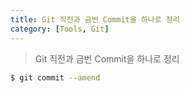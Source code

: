 ```yaml
---
title: Git 직전과 금번 Commit을 하나로 정리
category: [Tools, Git]
---
```


> Git 직전과 금번 Commit을 하나로 정리

```bash
$ git commit --amend
```